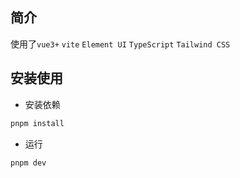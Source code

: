 ## 简介

使用了`vue3+` `vite` `Element UI` `TypeScript` `Tailwind CSS`

## 安装使用

- 安装依赖
```bash
pnpm install
```

- 运行

```bash
pnpm dev
```
